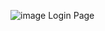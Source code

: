 ![image](https://github.com/ncs01060/2024LoginPage/assets/76548829/d6dd40bf-a869-492b-a4cd-5d0911cf8513)
Login Page
